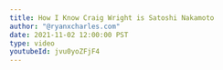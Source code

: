 ```yaml
---
title: How I Know Craig Wright is Satoshi Nakamoto
author: "@ryanxcharles.com"
date: 2021-11-02 12:00:00 PST
type: video
youtubeId: jvu0yoZFjF4
---
```

